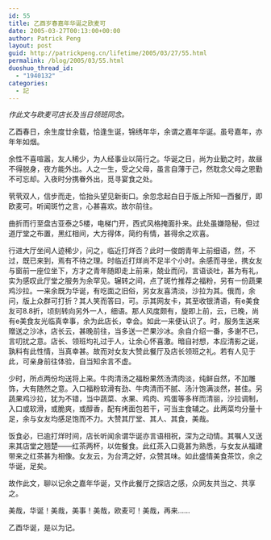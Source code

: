 ```yaml
---
id: 55
title: 乙酉岁春嘉年华诞之欧麦可
date: 2005-03-27T00:13:00+00:00
author: Patrick Peng
layout: post
guid: http://patrickpeng.cn/lifetime/2005/03/27/55.html
permalink: /blog/2005/03/55.html
duoshuo_thread_id:
  - "1940132"
categories:
  - 記
---
```

<p><em>作此文与欧麦可店长及当日领班同念。</em></p>  <p>乙酉春日，余生度廿余载，恰逢生诞，锦绣年华，余谓之嘉年华诞。虽号嘉年，亦年年如烟。</p>  <p>余性不喜喧嚣，友人稀少，为人经事业以简行之。华诞之日，尚为业勤之时，故昼不得脱身，夜方能外出。人之一生，受之父母，虽言自薄于己，然耽念父母之恩勤不可忘却。入夜时分携眷外出，觅寻宴食之处。</p>  <p>茕茕双人，信步而走，恰抬头望见新街口。余忽念起白日于版上所知一西餐厅，即欧麦可。听闻斑竹之言，心甚喜欢。故尔前往。</p>  <p>曲折而行至盘古亚泰之5楼，电梯门开，西式风格掩面扑来。此处虽嫌隐秘，但过道厅堂之布置，黑红相间，大方得体，简约有情，甚得余之欢喜。</p>  <p>行进大厅坐间人迹稀少，问之，临近打烊否？此时一俊朗青年上前细语，然，不过，既已来到，焉有不待之理。时临近打烊尚不足半个小时。余感而寻坐，携女友与窗前一座位坐下，方才之青年随即走上前来，兢业而问，言语谈吐，甚为有礼，实为感叹此厅堂之服务为余罕见。辗转之间，点了斑竹推荐之福粉，另有一份蔬果鸡沙拉。一来余既为华诞，有吃面之旧俗，另女友喜清淡，沙拉为其。俄而，余问，版上众群可打折？其人笑而答曰，可。示其网友卡，其至收银清语，有e美食友可8.8折，顷刻转向另外一人，细语。那人风度颇有，旋即上前，云，已晚，尚有e美食友光临真幸事，余为此店长，幸会。如此一来便认识了。时，服务生送来赠送之沙冰，店长云，甚晚前往，当多送一芒果沙冰。余自介绍一番，多谢不已，言叨扰之意。店长、领班均礼过于人，让余心怀喜激。暗自衬想，本应清影之诞，孰料有此性情，当真幸甚。故而对女友大赞此餐厅及店长领班之礼。若有人见于此，可亲身前往体验，自当知余言不虚。</p>  <p>少时，所点两份均送将上来。牛肉清汤之福粉果然汤清肉淡，纯鲜自然，不加雕饰，大有随然之意。入口福粉软滑有劲、牛肉清而不腻、汤汁饱满淡然，甚佳。另蔬果鸡沙拉，犹为不错，当中蔬菜、水果、鸡肉、鸡蛋等多样而清丽，沙拉调制，入口或软滑，或脆爽，或醇香，配有烤面包若干，可当主食辅之。此两菜均分量十足，余与女友均感足饱而不力。大赞其厅堂、其人、其食，美哉。</p>  <p>饭食必，已逾打烊时间，店长听闻余谓华诞亦言语相祝，深为之动情。其嘱人又送来其店堂之翘楚——红茶两杯，以佐餐食。此红茶入口竟甚为熟悉，与女友从福建带来之红茶甚为相像。女友云，为台湾之好，众赞其味。如此盛情美食茶饮，余之华诞，足矣。</p>  <p>故作此文，聊以记余之嘉年华诞，又作此餐厅之探店之感，众网友共当之、共享之。</p>  <p>美哉，华诞！美哉，美事！美哉，欧麦可！美哉，再来……</p>  <p>乙酉华诞，是以为记。</p>